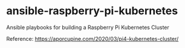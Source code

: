 # ansible-raspberry-pi-kubernetes
Ansible playbooks for building a Raspberry Pi Kubernetes Cluster

Reference: https://aporcupine.com/2020/03/pi4-kubernetes-cluster/
